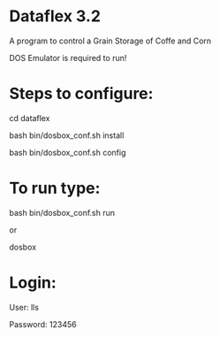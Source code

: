 # Dataflex 3.2

A program to control a Grain Storage of Coffe and Corn

DOS Emulator is required to run!

# Steps to configure:

cd dataflex

bash bin/dosbox_conf.sh install

bash bin/dosbox_conf.sh config

# To run type:

bash bin/dosbox_conf.sh run

or

dosbox

# Login:

User: lls

Password: 123456

